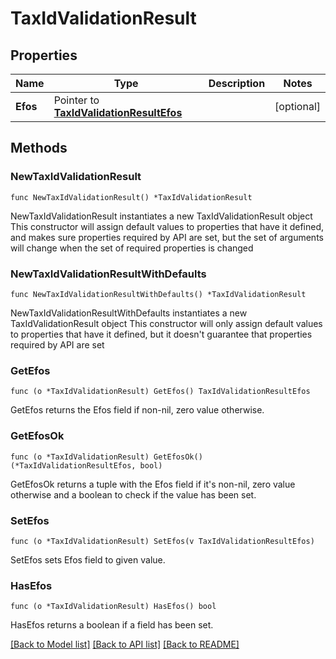 # TaxIdValidationResult

## Properties

Name | Type | Description | Notes
------------ | ------------- | ------------- | -------------
**Efos** | Pointer to [**TaxIdValidationResultEfos**](TaxIdValidationResultEfos.md) |  | [optional] 

## Methods

### NewTaxIdValidationResult

`func NewTaxIdValidationResult() *TaxIdValidationResult`

NewTaxIdValidationResult instantiates a new TaxIdValidationResult object
This constructor will assign default values to properties that have it defined,
and makes sure properties required by API are set, but the set of arguments
will change when the set of required properties is changed

### NewTaxIdValidationResultWithDefaults

`func NewTaxIdValidationResultWithDefaults() *TaxIdValidationResult`

NewTaxIdValidationResultWithDefaults instantiates a new TaxIdValidationResult object
This constructor will only assign default values to properties that have it defined,
but it doesn't guarantee that properties required by API are set

### GetEfos

`func (o *TaxIdValidationResult) GetEfos() TaxIdValidationResultEfos`

GetEfos returns the Efos field if non-nil, zero value otherwise.

### GetEfosOk

`func (o *TaxIdValidationResult) GetEfosOk() (*TaxIdValidationResultEfos, bool)`

GetEfosOk returns a tuple with the Efos field if it's non-nil, zero value otherwise
and a boolean to check if the value has been set.

### SetEfos

`func (o *TaxIdValidationResult) SetEfos(v TaxIdValidationResultEfos)`

SetEfos sets Efos field to given value.

### HasEfos

`func (o *TaxIdValidationResult) HasEfos() bool`

HasEfos returns a boolean if a field has been set.


[[Back to Model list]](../README.md#documentation-for-models) [[Back to API list]](../README.md#documentation-for-api-endpoints) [[Back to README]](../README.md)


